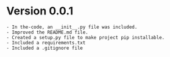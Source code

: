 # Version 0.0.1
    - In the-code, an __init__.py file was included. 
    - Improved the README.md file.
    - Created a setup.py file to make project pip installable.
    - Included a requirements.txt
    - Included a .gitignore file
